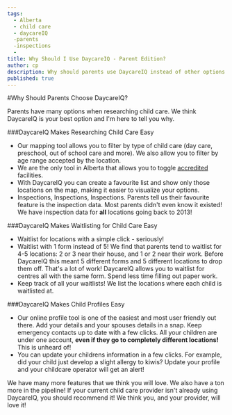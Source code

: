 ```yaml
---
tags:
  - Alberta
  - child care
  - daycareIQ
  -parents
  -inspections
  -
title: Why Should I Use DaycareIQ - Parent Edition?
author: cp
description: Why should parents use DaycareIQ instead of other options out there?  What advantage does DaycareIQ provide?
published: true
---  
```

#Why Should Parents Choose DaycareIQ?

Parents have many options when researching child care.  We think DaycareIQ is your best option and I'm here to tell you why.

###DaycareIQ Makes Researching Child Care Easy
*  Our mapping tool allows you to filter by type of child care (day care, preschool, out of school care and more).  We also allow you to filter by age range accepted by the location.
*  We are the only tool in Alberta that allows you to toggle [accredited](https://blog.daycareiq.com/2015-alberta-daycare-accreditation/) facilities.
*  With DaycareIQ you can create a favourite list and show only those locations on the map, making it easier to visualize your options.
*  Inspections, Inspections, Inspections.  Parents tell us their favourite feature is the inspection data.  Most parents didn't even know it existed!  We have inspection data for **all** locations going back to 2013!

###DaycareIQ Makes Waitlisting for Child Care Easy
*  Waitlist for locations with a simple click - seriously!
*  Waitlist with 1 form instead of 5!  We find that parents tend to waitlist for 4-5 locations: 2 or 3 near their house, and 1 or 2 near their work.  Before DaycareIQ this meant 5 different forms and 5 different locations to drop them off.  That's a lot of work!  DaycareIQ allows you to waitlist for centres all with the same form.  Spend less time filling out paper work.
*  Keep track of all your waitlists!  We list the locations where each child is waitlisted at.

###DaycareIQ Makes Child Profiles Easy
*  Our online profile tool is one of the easiest and most user friendly out there.  Add your details and your spouses details in a snap.  Keep emergency contacts up to date with a few clicks.  All your children are under one account, **even if they go to completely different locations!**  This is unheard of!
*  You can update your childrens information in a few clicks.  For example, did your child just develop a slight allergy to kiwis?  Update your profile and your childcare operator will get an alert!

We have many more features that we think you will love.  We also have a ton more in the pipeline!  If your current child care provider isn't already using DaycareIQ, you should recommend it!  We think you, and your provider, will love it!
